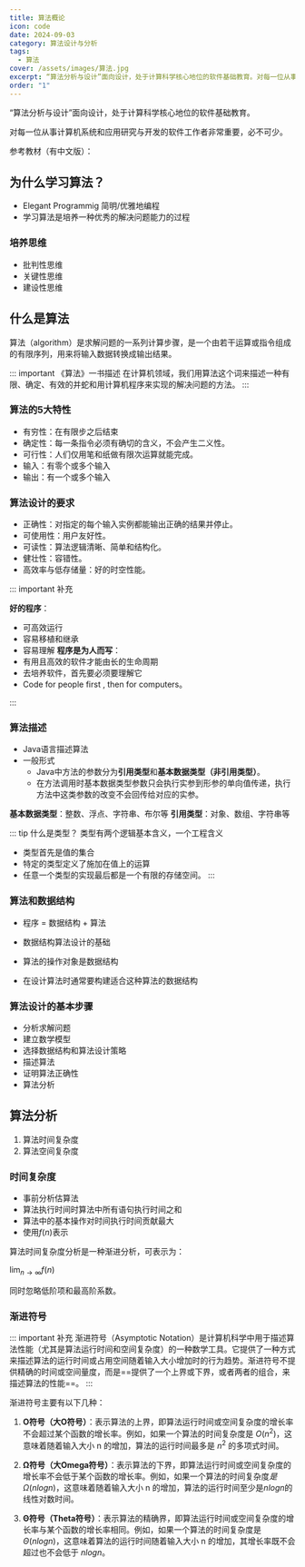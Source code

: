 ```yaml
---
title: 算法概论
icon: code
date: 2024-09-03
category: 算法设计与分析
tags:
  - 算法
cover: /assets/images/算法.jpg
excerpt: “算法分析与设计”面向设计，处于计算科学核心地位的软件基础教育。对每一位从事计算机系统和应用研究与开发的软件工作者非常重要，必不可少。
order: "1"
---
```

“算法分析与设计”面向设计，处于计算科学核心地位的软件基础教育。

对每一位从事计算机系统和应用研究与开发的软件工作者非常重要，必不可少。

参考教材（有中文版）：

<BookCard arr='[
    {"title":"算法", "url":"https://weread.qq.com/web/reader/7cc32910718ff66b7cc8d9d", "desc":"经典", "img":"/book/算法.jpg", "author":"Robert Sedgewick", "tag":"计算机"}
]'></BookCard>

## 为什么学习算法？

- Elegant Programmig 简明/优雅地编程
- 学习算法是培养一种优秀的解决问题能力的过程

### 培养思维

- 批判性思维
- 关键性思维
- 建设性思维

## 什么是算法

算法（algorithm）是求解问题的一系列计算步骤，是一个由若干运算或指令组成的有限序列，用来将输入数据转换成输出结果。

::: important 《算法》一书描述
在计算机领域，我们用算法这个词来描述一种有限、确定、有效的并蛇和用计算机程序来实现的解决问题的方法。
:::
### 算法的5大特性

- 有穷性：在有限步之后结束
- 确定性：每一条指令必须有确切的含义，不会产生二义性。
- 可行性：人们仅用笔和纸做有限次运算就能完成。
- 输入：有零个或多个输入
- 输出：有一个或多个输入

### 算法设计的要求

- 正确性：对指定的每个输入实例都能输出正确的结果并停止。
- 可使用性：用户友好性。
- 可读性：算法逻辑清晰、简单和结构化。
- 健壮性：容错性。
- 高效率与低存储量：好的时空性能。

::: important 补充

**好的程序**：
- 可高效运行
- 容易移植和继承
- 容易理解
**程序是为人而写**：
- 有用且高效的软件才能由长的生命周期
- 去培养软件，首先要必须要理解它
- Code for people first , then for computers。

:::

### 算法描述

- Java语言描述算法
- 一般形式
	- Java中方法的参数分为**引用类型**和**基本数据类型（非引用类型）**。
	- 在方法调用时基本数据类型参数只会执行实参到形参的单向值传递，执行方法中这类参数的改变不会回传给对应的实参。

**基本数据类型**：整数、浮点、字符串、布尔等
**引用类型**：对象、数组、字符串等

::: tip 什么是类型？
类型有两个逻辑基本含义，一个工程含义
- 类型首先是值的集合
- 特定的类型定义了施加在值上的运算
- 任意一个类型的实现最后都是一个有限的存储空间。
:::

### 算法和数据结构

- 程序 = 数据结构 + 算法

- 数据结构算法设计的基础
- 算法的操作对象是数据结构
- 在设计算法时通常要构建适合这种算法的数据结构

### 算法设计的基本步骤

- 分析求解问题
- 建立数学模型
- 选择数据结构和算法设计策略
- 描述算法
- 证明算法正确性
- 算法分析

## 算法分析

1. 算法时间复杂度
2. 算法空间复杂度

### 时间复杂度

- 事前分析估算法
- 算法执行时间时算法中所有语句执行时间之和
- 算法中的基本操作对时间执行时间贡献最大
- 使用$f(n)$表示

算法时间复杂度分析是一种渐进分析，可表示为：

$\lim_{n \to \infty}f(n)$

同时忽略低阶项和最高阶系数。

### 渐进符号

::: important 补充
渐进符号（Asymptotic Notation）是计算机科学中用于描述算法性能（尤其是算法运行时间和空间复杂度）的一种数学工具。它提供了一种方式来描述算法的运行时间或占用空间随着输入大小增加时的行为趋势。渐进符号不提供精确的时间或空间量度，而是==提供了一个上界或下界，或者两者的组合，来描述算法的性能==。
:::

渐进符号主要有以下几种：

1. **O符号（大O符号）**：表示算法的上界，即算法运行时间或空间复杂度的增长率不会超过某个函数的增长率。例如，如果一个算法的时间复杂度是 $O(n^2)$，这意味着随着输入大小 n 的增加，算法的运行时间最多是 $n^2$ 的多项式时间。
    
2. **Ω符号（大Omega符号）**：表示算法的下界，即算法运行时间或空间复杂度的增长率不会低于某个函数的增长率。例如，如果一个算法的时间复杂度$是 Ω(n log n)$，这意味着随着输入大小 n 的增加，算法的运行时间至少是$nlogn$的线性对数时间。
    
3. **Θ符号（Theta符号）**：表示算法的精确界，即算法运行时间或空间复杂度的增长率与某个函数的增长率相同。例如，如果一个算法的时间复杂度是 $Θ(n log n)$，这意味着算法的运行时间随着输入大小 n 的增加，其增长率既不会超过也不会低于 $n log n$。
    